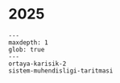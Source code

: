 # 2025

```{toctree}
---
maxdepth: 1
glob: true
---
ortaya-karisik-2
sistem-muhendisligi-taritmasi
```

